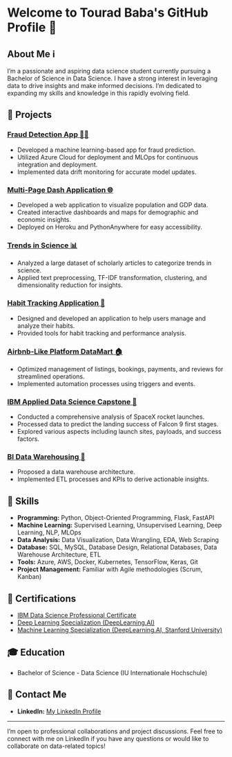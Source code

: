 # Welcome to Tourad Baba's GitHub Profile 👋

## About Me ℹ️

I’m a passionate and aspiring data science student currently pursuing a Bachelor of Science in Data Science. I have a strong interest in leveraging data to drive insights and make informed decisions. I’m dedicated to expanding my skills and knowledge in this rapidly evolving field.

## 🚀 Projects

### [Fraud Detection App 🕵️‍♂️](https://github.com/TouradBaba/Fraud_det_app_MLOps)
- Developed a machine learning-based app for fraud prediction.
- Utilized Azure Cloud for deployment and MLOps for continuous integration and deployment.
- Implemented data drift monitoring for accurate model updates.

### [Multi-Page Dash Application 🌐](https://github.com/TouradBaba/multi-page_dash_application/)
- Developed a web application to visualize population and GDP data.
- Created interactive dashboards and maps for demographic and economic insights.
- Deployed on Heroku and PythonAnywhere for easy accessibility.

### [Trends in Science 📊](https://github.com/TouradBaba/Trends_in_Science)
- Analyzed a large dataset of scholarly articles to categorize trends in science.
- Applied text preprocessing, TF-IDF transformation, clustering, and dimensionality reduction for insights.

### [Habit Tracking Application 📅](https://github.com/TouradBaba/Habit_Tracker)
- Designed and developed an application to help users manage and analyze their habits.
- Provided tools for habit tracking and performance analysis.

### [Airbnb-Like Platform DataMart 🏠](https://github.com/TouradBaba/AirBnB_DataMart)
- Optimized management of listings, bookings, payments, and reviews for streamlined operations.
- Implemented automation processes using triggers and events.

### [IBM Applied Data Science Capstone 🚀](https://github.com/TouradBaba/IBM_DataScience_Capstone)
- Conducted a comprehensive analysis of SpaceX rocket launches.
- Processed data to predict the landing success of Falcon 9 first stages.
- Explored various aspects including launch sites, payloads, and success factors.

### [BI Data Warehousing 🏢](https://github.com/TouradBaba/BI_DataWarehousing)
- Proposed a data warehouse architecture.
- Implemented ETL processes and KPIs to derive actionable insights.

## 💼 Skills

- **Programming:** Python, Object-Oriented Programming, Flask, FastAPI
- **Machine Learning:** Supervised Learning, Unsupervised Learning, Deep Learning, NLP, MLOps
- **Data Analysis:** Data Visualization, Data Wrangling, EDA, Web Scraping
- **Database:** SQL, MySQL, Database Design, Relational Databases, Data Warehouse Architecture, ETL
- **Tools:** Azure, AWS, Docker, Kubernetes, TensorFlow, Keras, Git
- **Project Management:** Familiar with Agile methodologies (Scrum, Kanban)

## 📜 Certifications

- [IBM Data Science Professional Certificate](https://www.credly.com/badges/38f8ba2c-8243-4aba-8a23-88c3d4eb409a/linked_in_profile?trk=public_profile_see-credential)
- [Deep Learning Specialization (DeepLearning.AI)](https://www.credly.com/badges/b7063cf7-cc38-4a7b-adfc-eee53b098677/public_url?trk=public_profile_see-credential)
- [Machine Learning Specialization (DeepLearning.AI, Stanford University)](https://www.coursera.org/account/accomplishments/specialization/MY6NU8T7TNEW?trk=public_profile_see-credential)

## 🎓 Education

- Bachelor of Science - Data Science (IU Internationale Hochschule)

## 📧 Contact Me

- **LinkedIn:** [My LinkedIn Profile](https://www.linkedin.com/in/touradbaba)

---

I’m open to professional collaborations and project discussions. Feel free to connect with me on LinkedIn if you have any questions or would like to collaborate on data-related topics!





